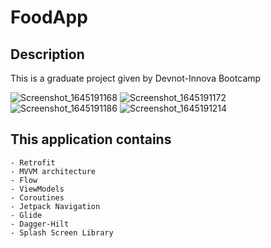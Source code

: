 # FoodApp

## Description
This is a graduate project given by Devnot-Innova Bootcamp

![Screenshot_1645191168](https://user-images.githubusercontent.com/33380375/154693968-b02469d5-774e-445f-b80f-55573883f679.png)
![Screenshot_1645191172](https://user-images.githubusercontent.com/33380375/154694034-db563075-35fc-4620-b40a-97085a347459.png)
![Screenshot_1645191186](https://user-images.githubusercontent.com/33380375/154694101-b0d5cde1-29fc-4deb-8552-36ba648fd4b4.png)
![Screenshot_1645191214](https://user-images.githubusercontent.com/33380375/154694158-7fecbcb9-6604-4893-a006-990aac25de0b.png)

## This application contains

    - Retrofit
    - MVVM architecture
    - Flow
    - ViewModels
    - Coroutines
    - Jetpack Navigation
    - Glide
    - Dagger-Hilt
    - Splash Screen Library
   
